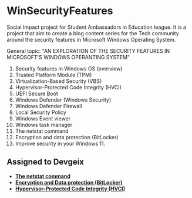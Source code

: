 # WinSecurityFeatures
Social Impact project for Student Ambassadors in Education league. It is a project that aim to create a blog content series for the Tech community around the security features in Microsoft Windows Operating System.

General topic: "AN EXPLORATION OF THE SECURITY FEATURES IN MICROSOFT'S WINDOWS OPERANTING SYSTEM"
1.	Security features in Windows OS (overview)
2.	Trusted Platform Module (TPM)
3.	Virtualization-Based Security (VBS)
4.	Hypervisor-Protected Code Integrity (HVCI)
5.	UEFI Secure Boot
6.	Windows Defender (Windows Security)
7.	Windows Defender Firewall 
8.	Local Security Policy
9.	Windows Event viewer
10.	Windows task manager
11.	The netstat command
12.	Encryption and data protection (BitLocker)
13.	Improve security in your Windows 11.


## Assigned to Devgeix

- **[The netstat command](Devgenix/netstat.md)**
- **[Encryption and Data protection (BitLocker)](Devgenix/Encryption_and_Data_protection.md)**
- **[Hypervisor-Protected Code Integrity (HVCI)](Devgenix/Hypervisor_Protected_Code_Integrity.md)**

